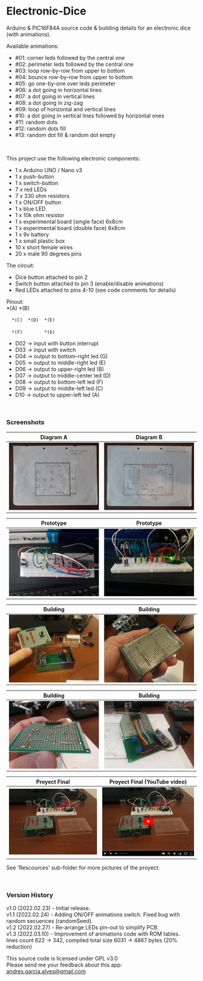 # Electronic-Dice

Arduino &amp; PIC16F84A source code & building details for an electronic dice (with animations). 

Available animations:
- #01: corner leds followed by the central one
- #02: perimeter leds followed by the central one
- #03: loop row-by-row from upper to bottom
- #04: bounce row-by-row from upper to bottom
- #05: go one-by-one over leds perimeter
- #06: a dot going in horizontal lines
- #07: a dot going in vertical lines
- #08: a dot going in zig-zag
- #09: loop of horizontal and vertical lines
- #10: a dot going in vertical lines followed by horizontal ones
- #11: random dots
- #12: random dots fill
- #13: random dot fill & random dot empty

&nbsp;

This project use the following electronic components:
-  1 x Arduino UNO / Nano v3
-  1 x push-button
-  1 x switch-button
-  7 x red LEDs
-  7 x 330 ohm resistors
-  1 x ON/OFF button
-  1 x blue LED
-  1 x 10k ohm resistor
-  1 x experimental board (single face) 6x8cm
-  1 x experimental board (double face) 6x8cm
-  1 x 9v battery
-  1 x small plastic box
- 10 x short female wires
- 20 x male 90 degrees pins

The circuit:
- Dice button attached to pin 2
- Switch button attached to pin 3 (enable/disable animations)
- Red LEDs attached to pins 4-10 (see code comments for details)

Pinout:  
      *(A)        *(B)

      *(C)  *(D)  *(E)

      *(F)        *(G)

  - D02 -> input with button interrupt
  - D03 -> input with switch
  - D04 -> output to bottom-right led (G)
  - D05 -> output to middle-right led (E)
  - D06 -> output to upper-right led (B)
  - D07 -> output to middle-center led (D)
  - D08 -> output to bottom-left led (F)
  - D09 -> output to middle-left led (C)
  - D10 -> output to upper-left led (A)

&nbsp;

### Screenshots

| Diagram A                          | Diagram B                          |
|------------------------------------|------------------------------------|
| ![](Resources/01-Diagrams-01.jpg)  | ![](Resources/02-Diagrams-02.jpg)  |

| Prototype                          |  Prototype                         |
|------------------------------------|------------------------------------|
| ![](Resources/04-Prototype-01.jpg) | ![](Resources/05-Prototype-02.jpg) |

| Building                           |  Building                          |
|------------------------------------|------------------------------------|
| ![](Resources/06-Building-01.jpg)  | ![](Resources/09-Building-04.jpg)  |

| Building                           |  Building                          |
|------------------------------------|------------------------------------|
| ![](Resources/13-Building-08.jpg)  | ![](Resources/14-Building-09.jpg)  |

| Proyect Final                      | Proyect Final (YouTube video)      |
|------------------------------------|------------------------------------|
| ![](Resources/16-Building-11.jpg)  | [![](Resources/17-Proyect-Final.jpg)](https://youtu.be/CFKjGjXlMMI) |

See 'Rescources' sub-folder for more pictures of the proyect.

&nbsp;

### Version History

v1.0 (2022.02.23) - Initial release.  
v1.1 (2022.02.24) - Adding ON/OFF animations switch. Fixed bug with random secuences (randomSeed).  
v1.2 (2022.02.27) - Re-arrange LEDs pin-out to simplify PCB.  
v1.3 (2022.03.10) - Improvement of animations code with ROM tables.  
   lines count 622 -> 342, compiled total size 6031 -> 4867 bytes (20% reduction)
&nbsp;

This source code is licensed under GPL v3.0  
Please send me your feedback about this app: andres.garcia.alves@gmail.com
